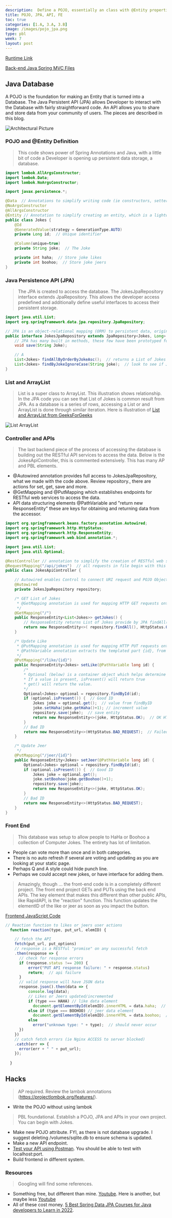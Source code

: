 ```yaml
---
description:  Define a POJO, essentially an class with @Entity properties that enables it to be used with Spring Boot in the process of making a database.  Continue by creating JPA, API and Frontend (FE). 
title: POJO, JPA, API, FE
toc: true
categories: [1.A, 3.A, 3.B]
image: /images/pojo_jpa.png
type: pbl
week: 7
layout: post
---
```


[Runtime Link](https://nighthawkcoders.github.io/APCSA/data/jokes)


[Back-end Java Spring MVC Files](https://github.com/nighthawkcoders/spring_portfolio/tree/master/src/main/java/com/nighthawk/spring_portfolio/mvc/jokes)

## Java Database
A POJO is the foundation for making an Entity that is turned into a Database.  The Java Persistent API (JPA) allows Developer to interact with the Database with fairly straightforward code.  An API allows you to share and store data from your community of users.  The pieces are described in this blog.

![Architectural Picture]({{site.baseurl}}/images/pojo_jpa.png)

### POJO and @Entity Definition
> This code shows power of Spring Annotations and Java, with a little bit of code a Developer is opening up persistent data storage, a database.

```java
import lombok.AllArgsConstructor;
import lombok.Data;
import lombok.NoArgsConstructor;

import javax.persistence.*;

@Data  // Annotations to simplify writing code (ie constructors, setters)
@NoArgsConstructor
@AllArgsConstructor
@Entity // Annotation to simplify creating an entity, which is a lightweight persistence domain object. Typically, an entity represents a table in a relational database, and each entity instance corresponds to a row in that table.
public class Jokes {
    @Id
    @GeneratedValue(strategy = GenerationType.AUTO)
    private Long id;  // Unique identifier

    @Column(unique=true)
    private String joke;  // The Joke

    private int haha;  // Store joke likes
    private int boohoo;  // Store joke jeers
}
```

### Java Persistence API (JPA)
> The JPA is created to access the database. The JokesJpaRepository interface extends JpaRepository.  This allows the developer access predefined and additionally define  useful interfaces to access their persistent storage.

```java
import java.util.List;
import org.springframework.data.jpa.repository.JpaRepository;

// JPA is an object-relational mapping (ORM) to persistent data, originally relational databases (SQL). Today JPA implementations has been extended for NoSQL.
public interface JokesJpaRepository extends JpaRepository<Jokes, Long> {
    // JPA has many built in methods, these few have been prototyped for this application
    void save(String Joke);

    // A
    List<Jokes> findAllByOrderByJokeAsc();  // returns a List of Jokes in Ascending order
    List<Jokes> findByJokeIgnoreCase(String joke);  // look to see if Joke(s) exist
}
```

### List and ArrayList
> List is a super class to ArrayList.  This illustration shows relationship.  In the JPA code you can see that List of Jokes is common result from JPA.  As a database is a series of rows, accessing a List or and ArrayList is done through similar iteration.  Here is illustration of [List and ArrayList from GeeksForGeeks](https://www.geeksforgeeks.org/difference-between-list-and-arraylist-in-java/)

![List ArrayList]({{site.baseurl}}/images/list.png)

### Controller and APIs
> The last backend piece of the process of accessing the database is building out the RESTful API services to access the data.  Below is the JokesApiController, this is commented extensively.  This has many AP and PBL elements.
- @Autowired annotation provides full access to JokesJpaRepository, what we made with the code above.  Review repository.<actions>, there are actions for set, get, save and more.
- @GetMapping and @PutMapping which establishes endpoints for RESTful web services to access the data.
- API data structuring elements @PathVariable and "return new ResponseEntity" these are keys for obtaining and returning data from the accessor.


```java
import org.springframework.beans.factory.annotation.Autowired;
import org.springframework.http.HttpStatus;
import org.springframework.http.ResponseEntity;
import org.springframework.web.bind.annotation.*;

import java.util.List;
import java.util.Optional;

@RestController // annotation to simplify the creation of RESTful web services
@RequestMapping("/api/jokes")  // all requests in file begin with this URI
public class JokesApiController {

    // Autowired enables Control to connect URI request and POJO Object to easily for Database CRUD operations
    @Autowired
    private JokesJpaRepository repository;

    /* GET List of Jokes
     * @GetMapping annotation is used for mapping HTTP GET requests onto specific handler methods.
     */
    @GetMapping("/")
    public ResponseEntity<List<Jokes>> getJokes() {
        // ResponseEntity returns List of Jokes provide by JPA findAll()
        return new ResponseEntity<>( repository.findAll(), HttpStatus.OK);
    }

    /* Update Like
     * @PutMapping annotation is used for mapping HTTP PUT requests onto specific handler methods.
     * @PathVariable annotation extracts the templated part {id}, from the URI
     */
    @PutMapping("/like/{id}")
    public ResponseEntity<Jokes> setLike(@PathVariable long id) {
        /* 
        * Optional (below) is a container object which helps determine if a result is present. 
        * If a value is present, isPresent() will return true
        * get() will return the value.
        */
        Optional<Jokes> optional = repository.findById(id);
        if (optional.isPresent()) {  // Good ID
            Jokes joke = optional.get();  // value from findByID
            joke.setHaha(joke.getHaha()+1); // increment value
            repository.save(joke);  // save entity
            return new ResponseEntity<>(joke, HttpStatus.OK);  // OK HTTP response: status code, headers, and body
        }
        // Bad ID
        return new ResponseEntity<>(HttpStatus.BAD_REQUEST);  // Failed HTTP response: status code, headers, and body
    }

    /* Update Jeer
     */
    @PutMapping("/jeer/{id}")
    public ResponseEntity<Jokes> setJeer(@PathVariable long id) {
        Optional<Jokes> optional = repository.findById(id);
        if (optional.isPresent()) {  // Good ID
            Jokes joke = optional.get();
            joke.setBoohoo(joke.getBoohoo()+1);
            repository.save(joke);
            return new ResponseEntity<>(joke, HttpStatus.OK);
        }
        // Bad ID
        return new ResponseEntity<>(HttpStatus.BAD_REQUEST);
    }
}
```

### Front End
> This database was setup to allow people to HaHa or Boohoo a collection of Computer Jokes.  The entirety has lot of limitation.  

- People can vote more than once and in both categories.
- There is no auto refresh if several are voting and updating as you are looking at your static page.
- Perhaps Q and A style could hide punch line.
- Perhaps we could accept new jokes, or have interface for adding them.

> Amazingly, though ... the front-end code is in a completely different project.  The front end project GETs and PUTs using the back end APIs.  The key element that makes this different than other public APIs, like RapidAPI, is the "reaction" function.  This function updates the elementID of the like or jeer as soon as you impact the button.

[Frontend JavaScript Code](https://github.com/nighthawkcoders/APCSA/blob/master/_posts/2022-07-10-PBL-jokes.md)

```javascript
// Reaction function to likes or jeers user actions
  function reaction(type, put_url, elemID) {

    // fetch the API
    fetch(put_url, put_options)
    // response is a RESTful "promise" on any successful fetch
    .then(response => {
      // check for response errors
      if (response.status !== 200) {
          error("PUT API response failure: " + response.status)
          return;  // api failure
      }
      // valid response will have JSON data
      response.json().then(data => {
          console.log(data);
          // Likes or Jeers updated/incremented
          if (type === HAHA) // like data element
            document.getElementById(elemID).innerHTML = data.haha;  // fetched haha data assigned to haha Document Object Model (DOM)
          else if (type === BOOHOO) // jeer data element
            document.getElementById(elemID).innerHTML = data.boohoo;  // fetched boohoo data assigned to boohoo Document Object Model (DOM)
          else
            error("unknown type: " + type);  // should never occur
      })
    })
    // catch fetch errors (ie Nginx ACCESS to server blocked)
    .catch(err => {
      error(err + " " + put_url);
    });
    
  }
```

## Hacks
> AP required.  Review the lambok annotations (https://projectlombok.org/features/).  
- Write the POJO without using lambok

> PBL foundational.  Establish a POJO, JPA and APIs in your own project.  You can begin with Jokes.
- Make new POJO attribute.  FYI, as there is not database upgrade.  I suggest deleting /volumes/sqlite.db to ensure schema is updated.
- Make a new API endpoint.
- [Test your API using Postman](https://www.geeksforgeeks.org/basics-of-api-testing-using-postman/).  You should be able to test with localhost:port.
- Build frontend in different system.

### Resources
> Googling will find some references.  
- Something free, but different than mine. [Youtube](https://www.youtube.com/watch?v=8SGI_XS5OPw).  Here is another, but maybe less [Youtube](https://www.youtube.com/watch?v=MaI0_XdpdP8)
- All of these cost money.  [5 Best Spring Data JPA Courses for Java developers to Learn in 2022](https://medium.com/javarevisited/5-best-spring-data-jpa-courses-for-java-developers-45e6438be3c9). 
